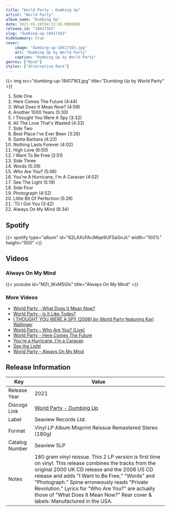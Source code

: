 ```yaml
---
title: "World Party - Dumbing Up"
artist: "World Party"
album_name: "Dumbing Up"
date: 2021-05-28T04:53:56.000000Z
release_id: "18417163"
slug: "dumbing-up-18417163"
hideSummary: true
cover:
    image: "dumbing-up-18417163.jpg"
    alt: "Dumbing Up by World Party"
    caption: "Dumbing Up by World Party"
genres: ["Rock"]
styles: ["Alternative Rock"]
---
```


{{< img src="dumbing-up-18417163.jpg" title="Dumbing Up by World Party" >}}

<!-- section break -->

1. Side One
2. Here Comes The Future (4:44)
3. What Does It Mean Now? (4:59)
4. Another 1000 Years (5:30)
5. I Thought You Were A Spy (3:32)
6. All The Love That's Wasted (4:33)
7. Side Two
8. Best Place I've Ever Been (3:26)
9. Santa Barbara (4:23)
10. Nothing Lasts Forever (4:02)
11. High Love (6:50)
12. I Want To Be Free (2:51)
13. Side Three
14. Words (5:29)
15. Who Are You? (5:06)
16. You're A Hurricane, I'm  A Caravan  (4:02)
17. See The Light (5:19)
18. Side Four
19. Photograph  (4:52)
20. Little Bit Of Perfection  (5:26)
21. 'Til I Got You (3:42)
22. Always On My Mind (8:34)

<!-- section break -->


## Spotify
{{< spotify type="album" id="62LAXcFArJMqe9UFSaGnJc" width="100%" height="500" >}}



## Videos
### Always On My Mind
{{< youtube id="MZt_WxMSGls" title="Always On My Mind" >}}<br>

### More Videos

- [World Party - What Does It Mean Now?](https://www.youtube.com/watch?v=4Bc56d0jtdk)
- [World Party - Is It Like Today?](https://www.youtube.com/watch?v=0tyLGi2LtlU)
- [I THOUGHT YOU WERE A SPY (2006) by World Party featuring Karl Wallinger](https://www.youtube.com/watch?v=yh6kFK15ZJ0)
- [World Party - Who Are You? (Live)](https://www.youtube.com/watch?v=-wPyehctfwg)
- [World Party - Here Comes The Future](https://www.youtube.com/watch?v=AFn1kWOgkiY)
- [You're a Hurricane, I'm a Caravan](https://www.youtube.com/watch?v=o1i-yYuQWDw)
- [See the Light](https://www.youtube.com/watch?v=9oWxP5Pk8Wc)
- [World Party - Always On My Mind](https://www.youtube.com/watch?v=rN1GCf3MwoE)


## Release Information
|  Key           | Value                                                |
| ---------------| ---------------------------------------------------- |
| Release Year   | 2021                                   |
| Discogs Link   | [World Party - Dumbing Up](https://www.discogs.com/release/18417163-World-Party-Dumbing-Up) |
| Label          | Seaview Records Ltd. |
| Format         | Vinyl LP Album Misprint Reissue Remastered Stereo (180g) |
| Catalog Number | Seaview 5LP |
| Notes | 180 gram vinyl reissue. This 2 LP version is first time on vinyl.  This release combines the tracks from the original 2000 UK CD release and the 2006 US CD release and adds "I Want to Be Free," "Words" and "Photograph."  Spine erroneously reads "Private Revolution."  Lyrics for "Who Are You?" are actually those of "What Does It Mean Now?"  Rear cover & labels: Manufactured in the USA. |